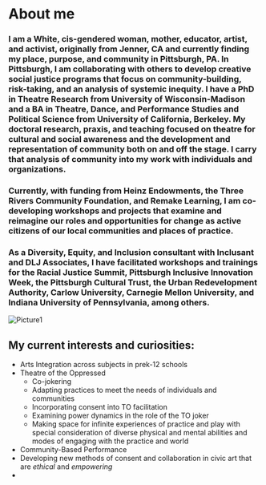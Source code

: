# About me

###  I am a White, cis-gendered woman, mother, educator, artist, and activist, originally from Jenner, CA and currently finding my place, purpose, and community in Pittsburgh, PA. In Pittsburgh, I am collaborating with others to develop creative social justice programs that focus on community-building, risk-taking, and an analysis of systemic inequity. I have a PhD in Theatre Research from University of Wisconsin-Madison and a BA in Theatre, Dance, and Performance Studies and Political Science from University of California, Berkeley. My doctoral research, praxis, and teaching focused on theatre for cultural and social awareness and the development and representation of community both on and off the stage. I carry that analysis of community into my work with individuals and organizations. 

### Currently, with funding from Heinz Endowments, the Three Rivers Community Foundation, and Remake Learning, I am co-developing workshops and projects that examine and reimagine our roles and opportunities for change as active citizens of our local communities and places of practice. 

### As a Diversity, Equity, and Inclusion consultant with Inclusant and DLJ Associates, I have facilitated workshops and trainings for the Racial Justice Summit, Pittsburgh Inclusive Innovation Week, the Pittsburgh Cultural Trust, the Urban Redevelopment Authority, Carlow University, Carnegie Mellon University, and Indiana University of Pennsylvania, among others.

![Picture1](https://user-images.githubusercontent.com/7574748/112333627-28590000-8c91-11eb-8e71-46b465dbfdd9.png)

## My current interests and curiosities: 

* Arts Integration across subjects in prek-12 schools
* Theatre of the Oppressed
   * Co-jokering
   * Adapting practices to meet the needs of individuals and communities
   * Incorporating consent into TO facilitation
   * Examining power dynamics in the role of the TO joker
   * Making space for infinite experiences of practice and play with special consideration of diverse physical and mental abilities and modes of engaging with the practice and world    
* Community-Based Performance
* Developing new methods of consent and collaboration in civic art that are *ethical* and *empowering*
* 
